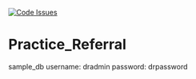 [![Code Issues](https://www.quantifiedcode.com/api/v1/project/2441b741074344f795cb6203dee0cea7/badge.svg)](https://www.quantifiedcode.com/app/project/2441b741074344f795cb6203dee0cea7)
# Practice_Referral

sample_db
username: dradmin
password: drpassword

